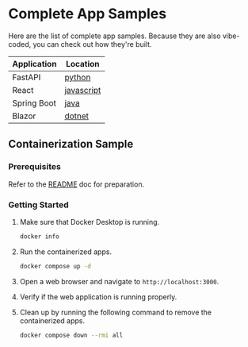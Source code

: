 # Complete App Samples

Here are the list of complete app samples. Because they are also vibe-coded, you can check out how they're built.

| Application | Location                    |
|-------------|-----------------------------|
| FastAPI     | [python](./python/)         |
| React       | [javascript](./javascript/) |
| Spring Boot | [java](./java/)             |
| Blazor      | [dotnet](./dotnet/)         |

## Containerization Sample

### Prerequisites

Refer to the [README](../README.md) doc for preparation.

### Getting Started

1. Make sure that Docker Desktop is running.

    ```bash
    docker info
    ```

1. Run the containerized apps.

    ```bash
    docker compose up -d
    ```

1. Open a web browser and navigate to `http://localhost:3000`.
1. Verify if the web application is running properly.
1. Clean up by running the following command to remove the containerized apps.

    ```bash
    docker compose down --rmi all
    ```
